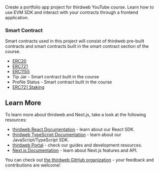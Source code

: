 
Create a portfolio app project for thirdweb YouTube course. Learn how to use EVM SDK and interact with your contracts through a frontend application.

### Smart Contract

Smart contracts used in this project will consist of thirdweb pre-built contracts and smart contracts built in the smart contract section of the course.

- [ERC20](https://thirdweb.com/thirdweb.eth/TokenERC20)
- [ERC721](https://thirdweb.com/thirdweb.eth/DropERC721)
- [ERC1155](https://thirdweb.com/thirdweb.eth/DropERC1155)
- Tip Jar - Smart contract built in the course
- Profile Status - Smart contract built in the course
- [ERC721 Staking](https://thirdweb.com/thirdweb.eth/NFTStake)


## Learn More

To learn more about thirdweb and Next.js, take a look at the following resources:

- [thirdweb React Documentation](https://docs.thirdweb.com/react) - learn about our React SDK.
- [thirdweb TypeScript Documentation](https://docs.thirdweb.com/typescript) - learn about our JavaScript/TypeScript SDK.
- [thirdweb Portal](https://docs.thirdweb.com) - check our guides and development resources.
- [Next.js Documentation](https://nextjs.org/docs) - learn about Next.js features and API.

You can check out [the thirdweb GitHub organization](https://github.com/thirdweb-dev) - your feedback and contributions are welcome!
